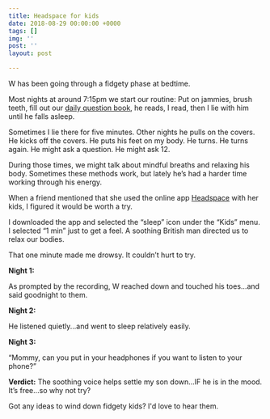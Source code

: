 ```yaml
---
title: Headspace for kids
date: 2018-08-29 00:00:00 +0000
tags: []
img: ''
post: ''
layout: post

---
```

W has been going through a fidgety phase at bedtime.

Most nights at around 7:15pm we start our routine: Put on jammies, brush teeth, fill out our [daily question book](https://www.amazon.com/Q-Day-Kids-Three-Year-Journal/dp/0307952967/ref=sr_1_1?ie=UTF8&qid=1529818865&sr=8-1&keywords=daily+questions+for+kids "Daily question book"), he reads, I read, then I lie with him until he falls asleep.

Sometimes I lie there for five minutes. Other nights he pulls on the covers. He kicks off the covers. He puts his feet on my body. He turns. He turns again. He might ask a question. He might ask 12.

During those times, we might talk about mindful breaths and relaxing his body. Sometimes these methods work, but lately he’s had a harder time working through his energy.

When a friend mentioned that she used the online app [Headspace](https://www.headspace.com/ "Headspace") with her kids, I figured it would be worth a try.

I downloaded the app and selected the “sleep” icon under the “Kids” menu. I selected “1 min” just to get a feel. A soothing British man directed us to relax our bodies.

That one minute made me drowsy. It couldn’t hurt to try.

**Night 1:**

As prompted by the recording, W reached down and touched his toes…and said goodnight to them.

**Night 2:**

He listened quietly...and went to sleep relatively easily.

**Night 3:**

“Mommy, can you put in your headphones if you want to listen to your phone?”

**Verdict:** The soothing voice helps settle my son down…IF he is in the mood. It’s free...so why not try?

Got any ideas to wind down fidgety kids? I'd love to hear them.